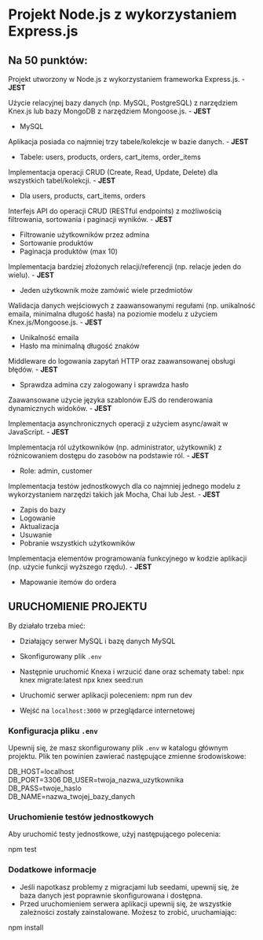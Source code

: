 # Projekt Node.js z wykorzystaniem Express.js

## Na 50 punktów:

Projekt utworzony w Node.js z wykorzystaniem frameworka Express.js. - **JEST**

Użycie relacyjnej bazy danych (np. MySQL, PostgreSQL) z narzędziem Knex.js lub bazy MongoDB z narzędziem Mongoose.js. - **JEST**
- MySQL

Aplikacja posiada co najmniej trzy tabele/kolekcje w bazie danych. - **JEST**
- Tabele: users, products, orders, cart_items, order_items

Implementacja operacji CRUD (Create, Read, Update, Delete) dla wszystkich tabel/kolekcji. - **JEST**
- Dla users, products, cart_items, orders

Interfejs API do operacji CRUD (RESTful endpoints) z możliwością filtrowania, sortowania i paginacji wyników. - **JEST**
- Filtrowanie użytkowników przez admina
- Sortowanie produktów 
- Paginacja produktów (max 10)

Implementacja bardziej złożonych relacji/referencji (np. relacje jeden do wielu). - **JEST**
- Jeden użytkownik może zamówić wiele przedmiotów 

Walidacja danych wejściowych z zaawansowanymi regułami (np. unikalność emaila, minimalna długość hasła) na poziomie modelu z użyciem Knex.js/Mongoose.js. - **JEST**
- Unikalność emaila
- Hasło ma minimalną długość znaków 

Middleware do logowania zapytań HTTP oraz zaawansowanej obsługi błędów. - **JEST**
- Sprawdza admina czy zalogowany i sprawdza hasło 

Zaawansowane użycie języka szablonów EJS do renderowania dynamicznych widoków. - **JEST**

Implementacja asynchronicznych operacji z użyciem async/await w JavaScript. - **JEST**

Implementacja ról użytkowników (np. administrator, użytkownik) z różnicowaniem dostępu do zasobów na podstawie ról. - **JEST**
- Role: admin, customer

Implementacja testów jednostkowych dla co najmniej jednego modelu z wykorzystaniem narzędzi takich jak Mocha, Chai lub Jest. - **JEST**
- Zapis do bazy
- Logowanie
- Aktualizacja
- Usuwanie 
- Pobranie wszystkich użytkowników

Implementacja elementów programowania funkcyjnego w kodzie aplikacji (np. użycie funkcji wyższego rzędu). - **JEST**
- Mapowanie itemów do ordera

## URUCHOMIENIE PROJEKTU

By działało trzeba mieć:
- Działający serwer MySQL i bazę danych MySQL 
- Skonfigurowany plik `.env` 
- Następnie uruchomić Knexa i wrzucić dane oraz schematy tabel:
  npx knex migrate:latest
  npx knex seed:run

- Uruchomić serwer aplikacji poleceniem: 
  npm run dev

- Wejść na `localhost:3000` w przeglądarce internetowej

### Konfiguracja pliku `.env`

Upewnij się, że masz skonfigurowany plik `.env` w katalogu głównym projektu. Plik ten powinien zawierać następujące zmienne środowiskowe:

DB_HOST=localhost  
DB_PORT=3306
DB_USER=twoja_nazwa_uzytkownika  
DB_PASS=twoje_haslo  
DB_NAME=nazwa_twojej_bazy_danych  

### Uruchomienie testów jednostkowych

Aby uruchomić testy jednostkowe, użyj następującego polecenia:

npm test

### Dodatkowe informacje

- Jeśli napotkasz problemy z migracjami lub seedami, upewnij się, że baza danych jest poprawnie skonfigurowana i dostępna.
- Przed uruchomieniem serwera aplikacji upewnij się, że wszystkie zależności zostały zainstalowane. Możesz to zrobić, uruchamiając:

npm install
